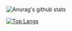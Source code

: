 

<!--**wt12318/wt12318** is a ✨ _special_ ✨ repository because its `README.md` (this file) appears on your GitHub profile.-->

![Anurag's github stats](https://github-readme-stats.vercel.app/api?username=wt12318&show_icons=true&&count_private=true)

[![Top Langs](https://github-readme-stats.vercel.app/api/top-langs/?username=wt12318&hide=javascript,html,css,scss,TypeScript&layout=compact)](https://github.com/wt12318/github-readme-stats)


